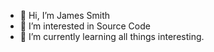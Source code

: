 - 👋 Hi, I’m James Smith
- 👀 I’m interested in Source Code
- 🌱 I’m currently learning all things interesting.

<!---
James/Welcome is a ✨ special ✨ repository because its `README.md` (this file) appears on your GitHub profile.
You can click the Preview link to take a look at your changes.
--->
